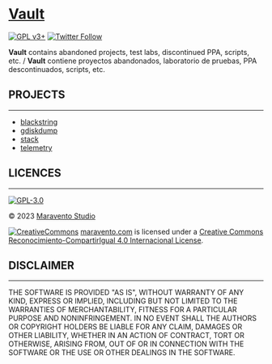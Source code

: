 # [Vault](https://www.maravento.com)

[![GPL v3+](https://img.shields.io/badge/License-GPL%20v3%2B-blue.svg)](https://www.gnu.org/licenses/gpl-3.0)
[![Twitter Follow](https://img.shields.io/twitter/follow/maraventostudio.svg?style=social)](https://twitter.com/maraventostudio)

**Vault** contains abandoned projects, test labs, discontinued PPA, scripts, etc. / **Vault** contiene proyectos abandonados, laboratorio de pruebas, PPA descontinuados, scripts, etc.

## PROJECTS

---

- [blackstring](https://github.com/maravento/vault/tree/master/blackstring)
- [gdiskdump](https://github.com/maravento/vault/tree/master/gdiskdump)
- [stack](https://github.com/maravento/vault/tree/master/stack)
- [telemetry](https://github.com/maravento/vault/tree/master/telemetry)

## LICENCES

---

[![GPL-3.0](https://img.shields.io/badge/License-GPLv3-blue.svg)](https://www.gnu.org/licenses/gpl.txt)

© 2023 [Maravento Studio](https://www.maravento.com)

[![CreativeCommons](https://licensebuttons.net/l/by-sa/4.0/88x31.png)](http://creativecommons.org/licenses/by-sa/4.0/)
[maravento.com](https://www.maravento.com) is licensed under a [Creative Commons Reconocimiento-CompartirIgual 4.0 Internacional License](http://creativecommons.org/licenses/by-sa/4.0/).

## DISCLAIMER

---

THE SOFTWARE IS PROVIDED "AS IS", WITHOUT WARRANTY OF ANY KIND, EXPRESS OR IMPLIED, INCLUDING BUT NOT LIMITED TO THE WARRANTIES OF MERCHANTABILITY, FITNESS FOR A PARTICULAR PURPOSE AND NONINFRINGEMENT. IN NO EVENT SHALL THE AUTHORS OR COPYRIGHT HOLDERS BE LIABLE FOR ANY CLAIM, DAMAGES OR OTHER LIABILITY, WHETHER IN AN ACTION OF CONTRACT, TORT OR OTHERWISE, ARISING FROM, OUT OF OR IN CONNECTION WITH THE SOFTWARE OR THE USE OR OTHER DEALINGS IN THE SOFTWARE.
